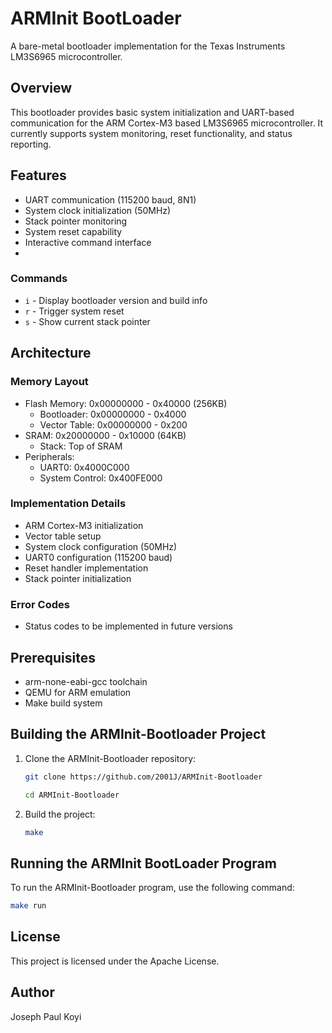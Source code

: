 # ARMInit BootLoader
A bare-metal bootloader implementation for the Texas Instruments LM3S6965 microcontroller.


## Overview

This bootloader provides basic system initialization and UART-based communication for the ARM Cortex-M3 based LM3S6965 microcontroller. It currently supports system monitoring, reset functionality, and status reporting.


## Features
- UART communication (115200 baud, 8N1)
- System clock initialization (50MHz)
- Stack pointer monitoring
- System reset capability
- Interactive command interface
- 
### Commands
- `i` - Display bootloader version and build info
- `r` - Trigger system reset
- `s` - Show current stack pointer

## Architecture

### Memory Layout
- Flash Memory: 0x00000000 - 0x40000 (256KB)
    - Bootloader: 0x00000000 - 0x4000
    - Vector Table: 0x00000000 - 0x200
- SRAM: 0x20000000 - 0x10000 (64KB)
    - Stack: Top of SRAM
- Peripherals:
    - UART0: 0x4000C000
    - System Control: 0x400FE000

### Implementation Details
- ARM Cortex-M3 initialization
- Vector table setup
- System clock configuration (50MHz)
- UART0 configuration (115200 baud)
- Reset handler implementation
- Stack pointer initialization
### Error Codes
- Status codes to be implemented in future versions

## Prerequisites
- arm-none-eabi-gcc toolchain
- QEMU for ARM emulation
- Make build system



## Building the ARMInit-Bootloader Project

1. Clone the ARMInit-Bootloader repository:
   ```sh
   git clone https://github.com/2001J/ARMInit-Bootloader
   
   cd ARMInit-Bootloader
   ```

2. Build the project:
   ```sh
   make
   ```

## Running the ARMInit BootLoader Program

To run the ARMInit-Bootloader program, use the following command:
   ```sh
   make run
   ```

## License

This project is licensed under the Apache License.

## Author

Joseph Paul Koyi
